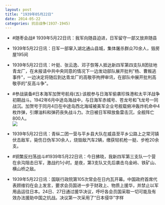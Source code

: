 ```yaml
---
layout: post
title: "1939年05月22日"
date: 2014-05-22
categories: 抗日战争(1937-1945)
---
```


<meta name="referrer" content="no-referrer" />

- #随枣会战# 1939年5月22日讯：我军向随县迫进，日军留守一部又放弃随县 

- 1939年5月22日讯：日军一部窜入湖北通山县城，集体屠杀群众70余人，毁房屋195间 

- 1939年5月22日讯：叶挺、张云逸、邓子恢等人抵达新四军第四支队8团驻地青龙厂，在未报请中共中央同意的情况下一边发动部队展开批判"杨、曹叛逃事件"，一边决定将随后到达青龙厂的高敬亭拘押审讯，在部队中展开批判高敬亭的"反高斗争"。 

- #参战装备#日本海军加贺号航母(五):该舰参与日海军偷袭珍珠港和太平洋战争初期战斗。1942年6月中途岛海战中，与日海军赤城号、苍龙号和飞龙号一同战沉。加贺号于同月4日在中途岛西北海域被美军企业号舰载俯冲轰炸机命中4枚炸弹，引爆油料和弹药丧失战斗力。次日被日军释放鱼雷击沉，全舰阵亡800人。 <br/><img src="https://ww4.sinaimg.cn/large/aca367d8jw1egmtmrxwawj20cj0mdwjn.jpg" />

- 1939年5月22日讯：青纵二团一营与平乡县大队在威县至平乡公路上之常河镇伏击敌军，毙伤日伪军30余人，烧毁敌汽车2辆，缴获轻机枪一挺、步枪20余支。 

- #铜繁反扫荡战斗#1939年5月22日讯：今日拂晓，我新四军第三支队一个营在余沟阻击日军，激战约1小时。是夜，第3支队又先后袭击乌金岭、铁矿山、横山桥之敌。 

- 1939年5月22日讯：国联行政院第105次常会在日内瓦开幕。中国政府首席代表顾维钧在会上发言，要求会员国进一步于财政上、物质上援华，并禁止以军用品运往日本。24日、27日通过援华决议，呼吁各会员国采取一切可能及有效办法援助中国之抗战。决议第一次采用了“日本侵华”字样 

